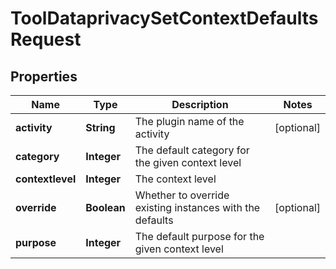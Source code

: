 

# ToolDataprivacySetContextDefaultsRequest


## Properties

| Name | Type | Description | Notes |
|------------ | ------------- | ------------- | -------------|
|**activity** | **String** | The plugin name of the activity |  [optional] |
|**category** | **Integer** | The default category for the given context level |  |
|**contextlevel** | **Integer** | The context level |  |
|**override** | **Boolean** | Whether to override existing instances with the defaults |  [optional] |
|**purpose** | **Integer** | The default purpose for the given context level |  |



